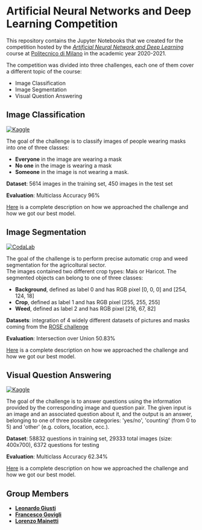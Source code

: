 # Artificial Neural Networks and Deep Learning Competition

This repository contains the Jupyter Notebooks that we created for the competition hosted by the [*Artificial Neural Network and Deep Learning*](http://chrome.ws.dei.polimi.it/index.php?title=Artificial_Neural_Networks_and_Deep_Learning) course at [Politecnico di Milano](https://www.polimi.it/) in the academic year 2020-2021.

The competition was divided into three challenges, each one of them cover a different topic of the course:
- Image Classification
- Image Segmentation
- Visual Question Answering

## Image Classification
[![Kaggle](https://img.shields.io/badge/open-kaggle-blue)](https://www.kaggle.com/c/artificial-neural-networks-and-deep-learning-2020/overview)

The goal of the challenge is to classify images of people wearing masks into one of three classes:
- **Everyone** in the image are wearing a mask
- **No one** in the image is wearing a mask
- **Someone** in the image is not wearing a mask.

**Dataset**: 5614 images in the training set, 450 images in the test set

**Evaluation**: Multiclass Accuracy 96%

[Here](https://github.com/LorenzoMainetti/artificial-neural-networks-and-deep-learning-challenges-2020-2021/blob/main/1%20-%20Image%20Classification/ANN%20Challenge%201.pdf) is a complete description on how we approached the challenge and how we got our best model.

## Image Segmentation
[![CodaLab](https://img.shields.io/badge/open-CodaLab-green)](https://competitions.codalab.org/competitions/27176)

The goal of the challenge is to perform precise automatic crop and weed segmentation for the agricoltural sector.\
The images contained two different crop types: Mais or Haricot.
The segmented objects can belong to one of three classes:
- **Background**, defined as label 0 and has RGB pixel [0, 0, 0] and [254, 124, 18]
- **Crop**, defined as label 1 and has RGB pixel [255, 255, 255]
- **Weed**, defined as label 2 and has RGB pixel [216, 67, 82]

**Datasets**: integration of 4 widely different datasets of pictures and masks coming from the [ROSE challenge](http://challenge-rose.fr/en/home/)

**Evaluation**: Intersection over Union 50.83%

[Here](https://github.com/LorenzoMainetti/artificial-neural-networks-and-deep-learning-challenges-2020-2021/blob/main/2%20-%20Image%20Segmentation/ANN%20Challenge%202_Final.pdf) is a complete description on how we approached the challenge and how we got our best model.

## Visual Question Answering
[![Kaggle](https://img.shields.io/badge/open-kaggle-blue)](https://www.kaggle.com/c/anndl-2020-vqa/overview)

The goal of the challenge is to answer questions using the information provided by the corresponding image and question pair. The given input is an image and an associated question about it, and the output is an answer, belonging to one of three possible categories: 'yes/no', 'counting' (from 0 to 5) and 'other' (e.g. colors, location, ecc.).

**Dataset**: 58832 questions in training set, 29333 total images (size: 400x700), 6372 questions for testing

**Evaluation**: Multiclass Accuracy 62.34%

[Here](https://github.com/LorenzoMainetti/artificial-neural-networks-and-deep-learning-challenges-2020-2021/blob/main/3%20-%20Visual%20Question%20Answering/ANN%20Challenge%203.pdf) is a complete description on how we approached the challenge and how we got our best model.

## Group Members
- [__Leonardo Giusti__](https://github.com/giusti-leo)
- [__Francesco Govigli__](https://github.com/FrancescoGovigli)
- [__Lorenzo Mainetti__](https://github.com/LorenzoMainetti)

